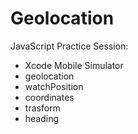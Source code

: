 # Geolocation

JavaScript Practice Session:

- Xcode Mobile Simulator
- geolocation
- watchPosition
- coordinates
- trasform
- heading
